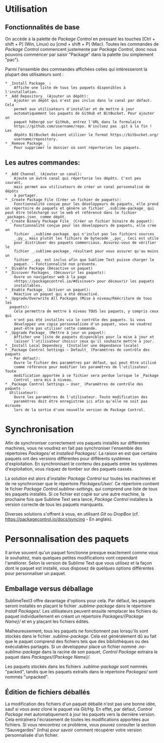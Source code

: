 Utilisation
===========

Fonctionnalités de base
-----------------------

On accède à la palette de _Package Control_ en pressant les touches
[Ctrl + shift + P] (Win, Linux) ou [cmd + shift + P] (Mac). Toutes les 
commandes de _Package Control_ commencent justemente par _Package Control_, 
donc nous pouvons commencer par saisir "Package" dans la palette (ou simplement "pac").

Parmi l'ensemble des commandes affichées celles qui intéresseront la plupart
des utilisateurs sont : 

    * _Install Package_ :
        Affiche une liste de tous les paquets disponibles à l'installation.
    * _Add Repository_ (Ajouter un dépôt):
        Ajouter un dépôt qui n'est pas inclus dans le canal par défaut. Cela 
        permet aux utilisateurs d'installer et de mettre à jour 
        automatiquement les paquets de GitHub et BitBucket. Pour ajouter un 
        paquet hébergé sur GitHub, entrez l'URL dans le formulaire 
        https://github.com/username/repo. N'incluez pas .git à la fin ! Les 
        dépôts BitBucket doivent utiliser le format https://bitbucket.org/
        username/repository.
    * _Remove Package_ :
        Pour supprimer le dossier où sont répertoriés les paquets.


Les autres commandes:
---------------------

    * _Add Channel_ (Ajouter un canal):
        Ajoute un autre canal qui répertorie les dépôts. C'est peu courant, 
        mais permet aux utilisateurs de créer un canal personnalisé de dépôts 
        à partager.
    * _Create Package File (Créer un fichier de paquets):
        Fonctionnalité conçue pour les développeurs de paquets, elle prend un répertoire de paquets et génère un fichier _.sublime-package_ qui peut être téléchargé sur le web et référencé dans le fichier _packages.json_ comme dépôt.
    * _Create Binary Package File_ (Créer un fichier binaire de paquet):
        Fonctionnalité conçue pour les développeurs de paquets, elle crée un 
        fichier _.sublime-package_ qui n'inclut pas les fichiers sources 
        _.py_, mais plutôt les fichiers de bytecode _.pyc_. Ceci est utile 
        pour distribuer des paquets commerciaux. Assurez-vous de vérifier le 
        fichier _.sublime-package_ résultant pour vous assurer qu'au moins un 
        fichier _.py_ est inclus afin que Sublime Text puisse charger le 
        paquet. - Fonctionnalité non présente.
    * _Disable Package (Désactive un paquet)
    * _Discover Packages_ (Découvrir les paquets):
        Ouvre un navigateur web à la page 
        <https://packagecontrol.io/#discover> pour découvrir les paquets 
        installables.
    * _Enable Package_ (Activer un paquet):
        Réactive un paquet qui a été désactivé.
    * _Upgrade/Overwrite All Packages (Mise à niveau/Réécriture de tous les 
      paquets):
        Cela permettra de mettre à niveau TOUS les paquets, y compris ceux qui 
        n'ont pas été installés via le contrôle des paquets. Si vous 
        développez une copie personnalisée d'un paquet, vous ne voudrez 
        peut-être pas utiliser cette commande.
    * _Upgrade Package_ (Mettre à jour un paquet):
        Afficher une liste de paquets disponibles pour la mise à jour et 
        laisser l'utilisateur choisir ceux qu'il souhaite mettre à jour.
    * _Install Local Dependecy_ (Installer une dépendance locale)
    * _Package Control Settings – Default_ (Paramètres de contrôle des paquets 
      - Par défaut):
        Ouvre le fichier des paramètres par défaut, qui peut être utilisé 
        comme référence pour modifier les paramètres de l'utilisateur. Toute 
        modification apportée à ce fichier sera perdue lorsque le _Package 
        Control_ sera mis à niveau.
    * _Package Control Settings – User_ (Paramètres de contrôle des paquets - 
      Utilisateur):
        Ouvre les paramètres de l'utilisateur. Toute modification des 
        paramètres doit être enregistrée ici afin qu'elle ne soit pas écrasée 
        lors de la sortie d'une nouvelle version de Package Control.


Synchronisation
===============

Afin de synchroniser correctement vos paquets installés sur différentes 
machines, vous ne voudrez en fait pas synchroniser l'ensemble des répertoires 
_Packages/_ et _Installed Packages/_. La raison en est que certains paquets 
ont des versions différentes pour différents systèmes d'exploitation. En
synchronisant le contenu des paquets entre les systèmes d'exploitation, vous 
risquez de tomber sur des paquets cassés.

La solution est alors d'installer _Package Control_ sur toutes les machines et 
de ne synchroniser que le répertoire _Packages/User/_. Ce répertoire contient 
le fichier _Package Control.sublime-settings_, qui comprend une liste de tous 
les paquets installés. Si ce fichier est copié sur une autre machine, la 
prochaine fois que Sublime Text sera lancé, _Package Control_ installera la 
version correcte de tous les paquets manquants.

Diverses solutions s'offrent à vous, en utilisant _Git_ ou _DropBox_ (cf. 
<https://packagecontrol.io/docs/syncing> - En anglais).


Personnalisation des paquets
============================

Il arrive souvent qu'un paquet fonctionne presque exactement comme vous le
souhaitez, mais quelques petites modifications vont cependant l'améliorer.
Selon la version de Sublime Text que vous utilisez et la façon dont le paquet est installé, vous disposez de quelques options différentes pour personnaliser
un paquet.


Emballage versus déballage
--------------------------

SublimeText3 offre davantage d'options pour cela. Par défaut, les paquets 
seront installés en plaçant le fichier _.sublime-package_ dans le répertoire 
_Install Packages/_. Les utilisateurs peuvent ensuite remplacer les fichiers 
du paquet individuellement en créant un répertoire _Packages/{Package Name}/_ 
et en y plaçant les fichiers édités.

Malheureusement, tous les paquets ne fonctionnent pas lorsqu'ils sont stockés 
dans le fichier _.sublime-package_. Cela est généralement dû au fait que le 
paquet comprend des fichiers tels que des bibliothèques ou des exécutables 
partagés. Si un développeur place un fichier nommé _.no-sublime-package_ dans 
la racine de son paquet, _Control Package_ extraira le paquet dans 
_Packages/{Package Name}/_.

Les paquets stockés dans les fichiers _.sublime-package_ sont nommés "packed", 
tandis que les paquets extraits dans le répertoire _Packages/_ sont nommés 
"unpacked". 


Édition de fichiers déballés
----------------------------

La modification des fichiers d'un paquet déballé n'est pas une bonne idée, 
sauf si vous avez cloné le paquet via _Git/Hg_. En effet, par défaut, 
_Control Package_ met automatiquement à jour les paquets vers la dernière 
version. Cela entraînera l'écrasement de toutes les modifications apportées 
aux fichiers. Si vous rencontrez ce problème, vous pouvez consulter la section 
"Sauvegardes" (infra) pour savoir comment récupérer votre version 
personnalisée d'un fichier.  

